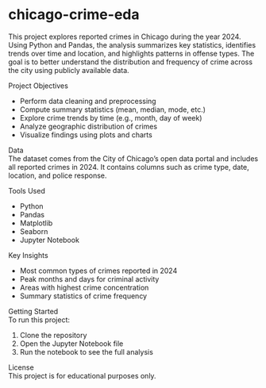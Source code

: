 # chicago-crime-eda
This project explores reported crimes in Chicago during the year 2024. Using Python and Pandas, the analysis summarizes key statistics, identifies trends over time and location, and highlights patterns in offense types. The goal is to better understand the distribution and frequency of crime across the city using publicly available data.

Project Objectives
* Perform data cleaning and preprocessing
* Compute summary statistics (mean, median, mode, etc.)
* Explore crime trends by time (e.g., month, day of week)
* Analyze geographic distribution of crimes
* Visualize findings using plots and charts

Data  
The dataset comes from the City of Chicago’s open data portal and includes all reported crimes in 2024. It contains columns such as crime type, date, location, and police response.

Tools Used
* Python
* Pandas
* Matplotlib
* Seaborn
* Jupyter Notebook

Key Insights
* Most common types of crimes reported in 2024
* Peak months and days for criminal activity
* Areas with highest crime concentration
* Summary statistics of crime frequency

Getting Started  
To run this project:
1. Clone the repository
2. Open the Jupyter Notebook file
3. Run the notebook to see the full analysis

License  
This project is for educational purposes only.
